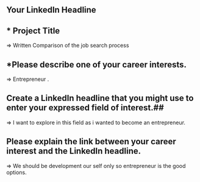 ## Your LinkedIn Headline ##

## * Project Title ##
=>  Written Comparison of the job search process

## *Please describe one of your career interests. ##

=> Entrepreneur .

## Create a LinkedIn headline that you might use to enter your expressed field of interest.##

=> I want to explore in this field as i wanted to become an entrepreneur.

## Please explain the link between your career interest and the LinkedIn headline. ##

=> We should be development our self only so entrepreneur is the good options.